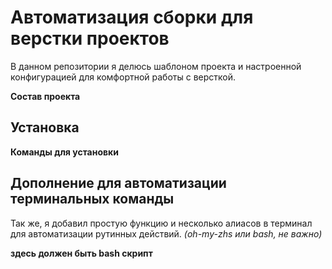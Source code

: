 # Автоматизация сборки для верстки проектов 

В данном репозитории я делюсь шаблоном проекта и настроенной конфигурацией для комфортной работы с версткой.

__Состав проекта__

## Установка 
__Команды для установки__

## Дополнение для автоматизации терминальных команды

Так же, я добавил простую функцию и несколько алиасов в терминал для автоматизации рутинных действий. *(oh-my-zhs или bash, не важно)*

__здесь должен быть bash скрипт__


